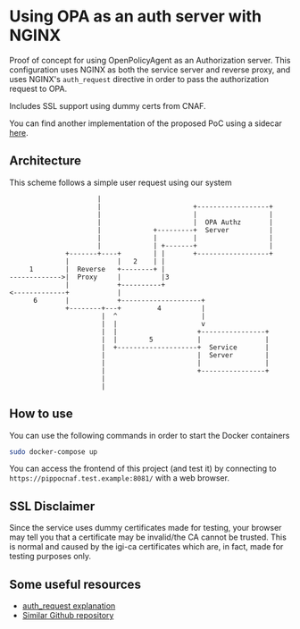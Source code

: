 # Using OPA as an auth server with NGINX
Proof of concept for using OpenPolicyAgent as an Authorization server.
This configuration uses NGINX as both the service server and reverse proxy, and uses NGINX's `auth_request` directive in order to pass the authorization request to OPA.

Includes SSL support using dummy certs from CNAF.

You can find another implementation of the proposed PoC using a sidecar [here](https://github.com/AngeloGalav/NGINX-OPA-Authz/tree/sidecar_version).

## Architecture
This scheme follows a simple user request using our system

```
                      |
                      |                       +------------------+
                      |                       |                  |
                      |                       |  OPA Authz       |
                      |             +---------+  Server          |
                      |             |         |                  |
                      |             | +-------+                  |
              +-------+----+        | |       +------------------+
              |            |   2    | |
     1        |  Reverse   +--------+ |
------------->|  Proxy     |          |3
              |            +----------+
<-------------+            |
      6       |            +--------------------+
              +--------+---+         4          |
                       |  ^                     |
                       |  |                     v
                       |  |                    +----------------+
                       |  |        5           |                |
                       |  +--------------------+  Service       |
                       |                       |  Server        |
                       |                       |                |
                       |                       +----------------+
                       |
                       |
```

## How to use
You can use the following commands in order to start the Docker containers
```bash
sudo docker-compose up
```
You can access the frontend of this project (and test it) by connecting to `https://pippocnaf.test.example:8081/` with a web browser.

## SSL Disclaimer
Since the service uses dummy certificates made for testing, your browser may tell you that a certificate may be invalid/the CA cannot be trusted. 
This is normal and caused by the igi-ca certificates which are, in fact, made for testing purposes only. 

## Some useful resources
- [auth_request explanation](https://redbyte.eu/en/blog/using-the-nginx-auth-request-module/)
- [Similar Github repository](https://github.com/summerwind/opa-nginx-rbac)
